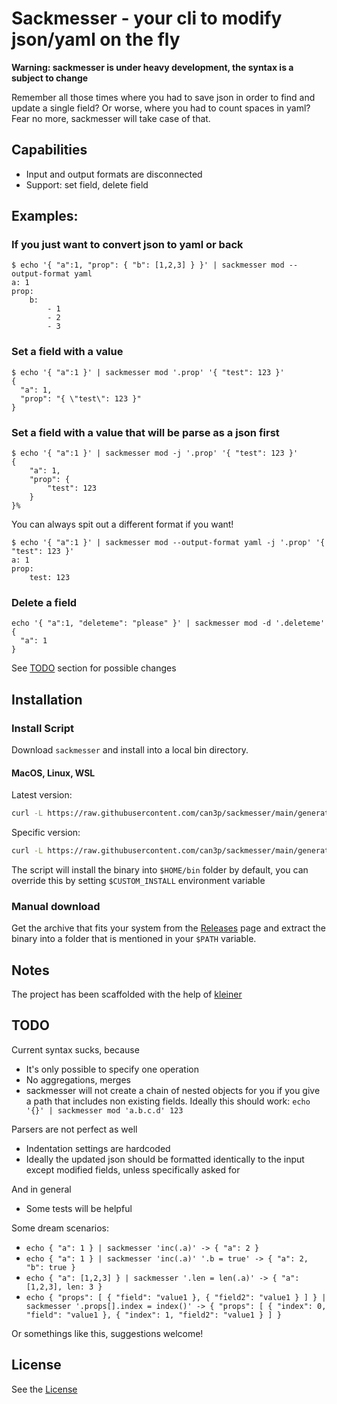#  Sackmesser - your cli to modify json/yaml on the fly

__Warning: sackmesser is under heavy development, the syntax is a subject to change__

Remember all those times where you had to save json in order to find and update a single field?
Or worse, where you had to count spaces in yaml? Fear no more, sackmesser will take case of that.

## Capabilities

* Input and output formats are disconnected
* Support: set field, delete field

## Examples:

### If you just want to convert json to yaml or back

```
$ echo '{ "a":1, "prop": { "b": [1,2,3] } }' | sackmesser mod --output-format yaml
a: 1
prop:
    b:
        - 1
        - 2
        - 3
```

### Set a field with a value

```
$ echo '{ "a":1 }' | sackmesser mod '.prop' '{ "test": 123 }'
{
  "a": 1,
  "prop": "{ \"test\": 123 }"
}
```

### Set a field with a value that will be parse as a json first

```
$ echo '{ "a":1 }' | sackmesser mod -j '.prop' '{ "test": 123 }'
{
    "a": 1,
    "prop": {
        "test": 123
    }
}%
```

You can always spit out a different format if you want!

```
$ echo '{ "a":1 }' | sackmesser mod --output-format yaml -j '.prop' '{ "test": 123 }'
a: 1
prop:
    test: 123
```

### Delete a field

```
echo '{ "a":1, "deleteme": "please" }' | sackmesser mod -d '.deleteme'
{
  "a": 1
}
```

See [TODO](#TODO) section for possible changes

## Installation

### Install Script

Download `sackmesser` and install into a local bin directory.

#### MacOS, Linux, WSL

Latest version:

```bash
curl -L https://raw.githubusercontent.com/can3p/sackmesser/main/generated/install.sh | sh
```

Specific version:

```bash
curl -L https://raw.githubusercontent.com/can3p/sackmesser/main/generated/install.sh | sh -s 0.0.4
```

The script will install the binary into `$HOME/bin` folder by default, you can override this by setting
`$CUSTOM_INSTALL` environment variable

### Manual download

Get the archive that fits your system from the [Releases](https://github.com/can3p/sackmesser/releases) page and
extract the binary into a folder that is mentioned in your `$PATH` variable.

## Notes

The project has been scaffolded with the help of [kleiner](https://github.com/can3p/kleiner)

## TODO

Current syntax sucks, because

- It's only possible to specify one operation
- No aggregations, merges
- sackmesser will not create a chain of nested objects for you if you give a path that includes non existing fields. Ideally this should work: `echo '{}' | sackmesser mod 'a.b.c.d' 123`

Parsers are not perfect as well

- Indentation settings are hardcoded
- Ideally the updated json should be formatted identically to the input except modified fields, unless specifically asked for

And in general

- Some tests will be helpful

Some dream scenarios:

- `echo { "a": 1 } | sackmesser 'inc(.a)' -> { "a": 2 }`
- `echo { "a": 1 } | sackmesser 'inc(.a)' '.b = true' -> { "a": 2, "b": true }`
- `echo { "a": [1,2,3] } | sackmesser '.len = len(.a)' -> { "a": [1,2,3], len: 3 }`
- `echo { "props": [ { "field": "value1 }, { "field2": "value1 } ] } | sackmesser '.props[].index = index()' -> { "props": [ { "index": 0, "field": "value1 }, { "index": 1, "field2": "value1 } ] }`

Or somethings like this, suggestions welcome!

## License

See the [License](LICENSE)
